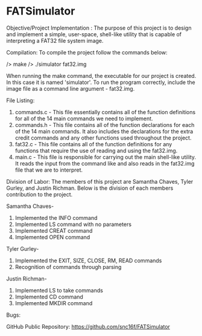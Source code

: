 # FATSimulator
Objective/Project Implementation :
The purpose of this project is to design and implement a simple, user-space, shell-like utility that is capable of interpreting a FAT32 file system image.

Compilation:
To compile the project follow the commands below:

/> make
/> ./simulator fat32.img

When running the make command, the executable for our project is created. In this case it is named 'simulator'. To run the program correctly, include the image file as a command line argument - fat32.img.

File Listing:
1) commands.c - This file essentially contains all of the function definitions for all of the 14 main commands we need to implement.
2) commands.h - This file contains all of the function declarations for each of the 14 main commands. It also includes the declarations for the extra credit commands and any other functions used throughout the project.
3) fat32.c - This file contains all of the function definitions for any functions that require the use of reading and using the fat32.img.
4) main.c - This file is responsible for carrying out the main shell-like utility. It reads the input from the command like and also reads in the fat32.img file that we are to interpret.

Division of Labor:
The members of this project are Samantha Chaves, Tyler Gurley, and Justin Richman. Below is the division of each members contribution to the project.

Samantha Chaves-
  1. Implemented the INFO command
  2. Implemented LS command with no parameters
  3. Implemented CREAT command
  4. Implemented OPEN command

Tyler Gurley-
  1. Implemented the EXIT, SIZE, CLOSE, RM, READ commands
  2. Recognition of commands through parsing

Justin Richman-
  1. Implemented LS to take commands
  2. Implemented CD command
  3. Implemented MKDIR command


Bugs:


GitHub Public Repository:
https://github.com/snc16f/FATSimulator
